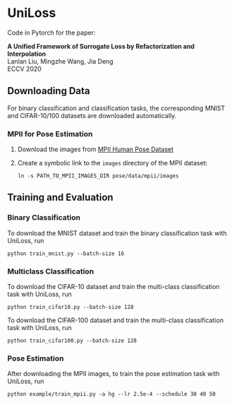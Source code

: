 # UniLoss
Code in Pytorch for the paper:

**A Unified Framework of Surrogate Loss by Refactorization and Interpolation**<br/>
Lanlan Liu, Mingzhe Wang, Jia Deng<br/>
ECCV 2020

## Downloading Data
For binary classification and classification tasks, the corresponding MNIST and CIFAR-10/100 datasets are downloaded automatically.

### MPII for Pose Estimation

1. Download the images from [MPII Human Pose Dataset](http://human-pose.mpi-inf.mpg.de/)

2. Create a symbolic link to the `images` directory of the MPII dataset:
   ```
   ln -s PATH_TO_MPII_IMAGES_DIR pose/data/mpii/images
   ```
   
## Training and Evaluation

### Binary Classification
To download the MNIST dataset and train the binary classification task with UniLoss, run 
```
python train_mnist.py --batch-size 16 
```


### Multiclass Classification
To download the CIFAR-10 dataset and train the multi-class classification task with UniLoss, run 
```
python train_cifar10.py --batch-size 128
```

To download the CIFAR-100 dataset and train the multi-class classification task with UniLoss, run 
```
python train_cifar100.py --batch-size 128
```

### Pose Estimation

After downloading the MPII images, to train the pose estimation task with UniLoss, run 
```
python example/train_mpii.py -a hg --lr 2.5e-4 --schedule 30 40 50
```

